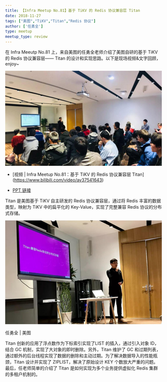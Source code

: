 ```yaml
---
title: 【Infra Meetup No.81】基于 TiKV 的 Redis 协议兼容层 Titan
date: 2018-11-27
tags: ["美图","TiKV","Titan","Redis 协议"]
author: ['任勇全']
type: meetup
meetup_type: review
---
```


在 Infra Meeutp No.81 上，来自美图的任勇全老师介绍了美图自研的基于 TiKV 的 Redis 协议兼容层—— Titan 的设计和实现思路。以下是现场视频&文字回顾，enjoy~

![现场图片](media/meetup-81-20181127/1.jpg)

- [视频 | Infra Meetup No.81：基于 TiKV 的 Redis 协议兼容层 Titan]
(https://www.bilibili.com/video/av37541643)

- [PPT 链接](https://eyun.baidu.com/s/3htq4nze)

Titan 是美图基于 TiKV 自主研发的 Redis 协议兼容层，通过将 Redis 丰富的数据类型，映射为 TiKV 中的扁平化的 Key-Value，实现了完整兼容 Redis 协议的分布式存储。


![任勇全 | 美图](media/meetup-81-20181127/2.jpg)

<div class="caption-center">任勇全 | 美图</div>

Titan 创新的应用了浮点数作为下标索引实现了LIST 的插入，通过引入对象 ID，结合 GC 机制，实现了大对象的即时删除。另外，Titan 维护了 GC 和过期列表，通过额外的后台线程实现了数据的删除和主动过期。为了解决数据导入的性能瓶颈，Titan 设计并实现了 ZIPLIST，解决了原始设计 KEY 个数放大严重的问题。最后，任老师简单的介绍了 Titan 是如何实现为多个业务提供虚拟化 Redis 集群的多租户机制的。

